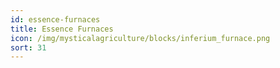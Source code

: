 ```yaml
---
id: essence-furnaces
title: Essence Furnaces
icon: /img/mysticalagriculture/blocks/inferium_furnace.png
sort: 31
---
```


